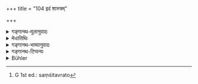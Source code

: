 +++
title = "104 इदं शास्त्रम्"

+++

<details><summary>गङ्गानथ-मूलानुवादः</summary>

The Brāhmaṇa studying these institutes, and (thence) discharging all prescribed duties, is never defiled by sins of commission (or omission), proceeding from mind, speech or body.—(104)
</details>

<details><summary>मेधातिथिः</summary>

एवं संबन्धिद्वारेण ब्राह्मणार्थतया शास्त्रं स्तुत्वाधुना साक्षात् स्तौति । **इदं शास्त्रं** जानानः शंसितव्रतो[^१५२] भवतीति परिपूर्णयमनियमानुष्ठायी भवति । शास्त्राद् अननुष्ठाने प्रत्यवायं ज्ञात्वा तद्भयाद् अनुतिष्ठति सर्वान् यमनियमान् यथाशास्त्रं सर्वम् अनुतिष्ठति । अनुतिष्ठन् विहितातिक्रमप्रतिषिद्ध**कर्म**जनितैर् **दोषैर् न लिप्यते** न संबध्यते ॥ १.१०४ ॥


[^१५२]:
     G 1st ed.: saṃśitavrato
</details>

<details><summary>गङ्गानथ-भाष्यानुवादः</summary>

Having thus, indirectly through its co-relative, eulogised the Institutes as serving the purposes of the Brāhmaṇa, the Author now proceeds to eulogise them directly.

Knowing these Institutes, the Brāhmaṇa, comes to ‘*discharge all prescribed duties*,’—*i.e*. he observes all observances and practises full self-control; having learnt from the institutes that the omission of duties is sinful, he, fearing sin, fulfils all active and passive obligations (relating to observances and self-control),—doing everything in full conformity to the Institutes. Thus fulfilling all his duties, ‘*he is not defiled*’—affected—‘*by the sins*’ arising from the omission of duties prescribed and the commission of deeds prohibited.—(104)
</details>

<details><summary>गङ्गानथ-टिप्पन्यः</summary>

This verse is quoted in the *Smṛticandrikā* (Saṃskāra, p. 10) which reads ‘*saṃśita*’ for ‘*śaṃsita*’ and adds that the term here stands for ‘twice-born’ persons.
</details>

<details><summary>Bühler</summary>

104	A Brahmana who studies these Institutes (and) faithfully fulfils the duties (prescribed therein), is never tainted by sins, arising from thoughts, words, or deeds.
</details>
